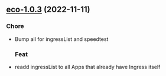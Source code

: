

## [eco-1.0.3](https://github.com/truecharts/charts/compare/truecommand-12.0.2...eco-1.0.3) (2022-11-11)

### Chore

- Bump all for ingressList and speedtest
  
  ### Feat

- readd ingressList to all Apps that already have Ingress itself
  
  